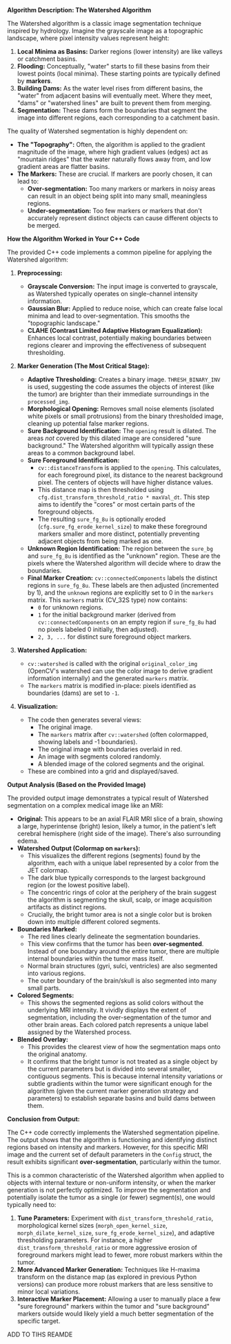 **Algorithm Description: The Watershed Algorithm**

The Watershed algorithm is a classic image segmentation technique inspired by hydrology. Imagine the grayscale image as a topographic landscape, where pixel intensity values represent height:
1.  **Local Minima as Basins:** Darker regions (lower intensity) are like valleys or catchment basins.
2.  **Flooding:** Conceptually, "water" starts to fill these basins from their lowest points (local minima). These starting points are typically defined by **markers**.
3.  **Building Dams:** As the water level rises from different basins, the "water" from adjacent basins will eventually meet. Where they meet, "dams" or "watershed lines" are built to prevent them from merging.
4.  **Segmentation:** These dams form the boundaries that segment the image into different regions, each corresponding to a catchment basin.

The quality of Watershed segmentation is highly dependent on:
*   **The "Topography":** Often, the algorithm is applied to the gradient magnitude of the image, where high gradient values (edges) act as "mountain ridges" that the water naturally flows away from, and low gradient areas are flatter basins.
*   **The Markers:** These are crucial. If markers are poorly chosen, it can lead to:
    *   **Over-segmentation:** Too many markers or markers in noisy areas can result in an object being split into many small, meaningless regions.
    *   **Under-segmentation:** Too few markers or markers that don't accurately represent distinct objects can cause different objects to be merged.

**How the Algorithm Worked in Your C++ Code**

The provided C++ code implements a common pipeline for applying the Watershed algorithm:

1.  **Preprocessing:**
    *   **Grayscale Conversion:** The input image is converted to grayscale, as Watershed typically operates on single-channel intensity information.
    *   **Gaussian Blur:** Applied to reduce noise, which can create false local minima and lead to over-segmentation. This smooths the "topographic landscape."
    *   **CLAHE (Contrast Limited Adaptive Histogram Equalization):** Enhances local contrast, potentially making boundaries between regions clearer and improving the effectiveness of subsequent thresholding.

2.  **Marker Generation (The Most Critical Stage):**
    *   **Adaptive Thresholding:** Creates a binary image. `THRESH_BINARY_INV` is used, suggesting the code assumes the objects of interest (like the tumor) are brighter than their immediate surroundings in the `processed_img`.
    *   **Morphological Opening:** Removes small noise elements (isolated white pixels or small protrusions) from the binary thresholded image, cleaning up potential false marker regions.
    *   **Sure Background Identification:** The `opening` result is dilated. The areas *not* covered by this dilated image are considered "sure background." The Watershed algorithm will typically assign these areas to a common background label.
    *   **Sure Foreground Identification:**
        *   `cv::distanceTransform` is applied to the `opening`. This calculates, for each foreground pixel, its distance to the nearest background pixel. The centers of objects will have higher distance values.
        *   This distance map is then thresholded using `cfg.dist_transform_threshold_ratio * maxVal_dt`. This step aims to identify the "cores" or most certain parts of the foreground objects.
        *   The resulting `sure_fg_8u` is optionally eroded (`cfg.sure_fg_erode_kernel_size`) to make these foreground markers smaller and more distinct, potentially preventing adjacent objects from being marked as one.
    *   **Unknown Region Identification:** The region between the `sure_bg` and `sure_fg_8u` is identified as the "unknown" region. These are the pixels where the Watershed algorithm will decide where to draw the boundaries.
    *   **Final Marker Creation:** `cv::connectedComponents` labels the distinct regions in `sure_fg_8u`. These labels are then adjusted (incremented by 1), and the `unknown` regions are explicitly set to 0 in the `markers` matrix. This `markers` matrix (CV_32S type) now contains:
        *   `0` for unknown regions.
        *   `1` for the initial background marker (derived from `cv::connectedComponents` on an empty region if `sure_fg_8u` had no pixels labeled 0 initially, then adjusted).
        *   `2, 3, ...` for distinct sure foreground object markers.

3.  **Watershed Application:**
    *   `cv::watershed` is called with the original `original_color_img` (OpenCV's watershed can use the color image to derive gradient information internally) and the generated `markers` matrix.
    *   The `markers` matrix is modified in-place: pixels identified as boundaries (dams) are set to `-1`.

4.  **Visualization:**
    *   The code then generates several views:
        *   The original image.
        *   The `markers` matrix after `cv::watershed` (often colormapped, showing labels and -1 boundaries).
        *   The original image with boundaries overlaid in red.
        *   An image with segments colored randomly.
        *   A blended image of the colored segments and the original.
    *   These are combined into a grid and displayed/saved.

**Output Analysis (Based on the Provided Image)**

The provided output image demonstrates a typical result of Watershed segmentation on a complex medical image like an MRI:

*   **Original:** This appears to be an axial FLAIR MRI slice of a brain, showing a large, hyperintense (bright) lesion, likely a tumor, in the patient's left cerebral hemisphere (right side of the image). There's also surrounding edema.
*   **Watershed Output (Colormap on `markers`):**
    *   This visualizes the different regions (segments) found by the algorithm, each with a unique label represented by a color from the JET colormap.
    *   The dark blue typically corresponds to the largest background region (or the lowest positive label).
    *   The concentric rings of color at the periphery of the brain suggest the algorithm is segmenting the skull, scalp, or image acquisition artifacts as distinct regions.
    *   Crucially, the bright tumor area is not a single color but is broken down into multiple different colored segments.
*   **Boundaries Marked:**
    *   The red lines clearly delineate the segmentation boundaries.
    *   This view confirms that the tumor has been **over-segmented**. Instead of one boundary around the entire tumor, there are multiple internal boundaries within the tumor mass itself.
    *   Normal brain structures (gyri, sulci, ventricles) are also segmented into various regions.
    *   The outer boundary of the brain/skull is also segmented into many small parts.
*   **Colored Segments:**
    *   This shows the segmented regions as solid colors without the underlying MRI intensity. It vividly displays the extent of segmentation, including the over-segmentation of the tumor and other brain areas. Each colored patch represents a unique label assigned by the Watershed process.
*   **Blended Overlay:**
    *   This provides the clearest view of how the segmentation maps onto the original anatomy.
    *   It confirms that the bright tumor is not treated as a single object by the current parameters but is divided into several smaller, contiguous segments. This is because internal intensity variations or subtle gradients within the tumor were significant enough for the algorithm (given the current marker generation strategy and parameters) to establish separate basins and build dams between them.

**Conclusion from Output:**

The C++ code correctly implements the Watershed segmentation pipeline. The output shows that the algorithm is functioning and identifying distinct regions based on intensity and markers. However, for this specific MRI image and the current set of default parameters in the `Config` struct, the result exhibits significant **over-segmentation**, particularly within the tumor.

This is a common characteristic of the Watershed algorithm when applied to objects with internal texture or non-uniform intensity, or when the marker generation is not perfectly optimized. To improve the segmentation and potentially isolate the tumor as a single (or fewer) segment(s), one would typically need to:

1.  **Tune Parameters:** Experiment with `dist_transform_threshold_ratio`, morphological kernel sizes (`morph_open_kernel_size`, `morph_dilate_kernel_size`, `sure_fg_erode_kernel_size`), and adaptive thresholding parameters. For instance, a higher `dist_transform_threshold_ratio` or more aggressive erosion of foreground markers might lead to fewer, more robust markers within the tumor.
2.  **More Advanced Marker Generation:** Techniques like H-maxima transform on the distance map (as explored in previous Python versions) can produce more robust markers that are less sensitive to minor local variations.
3.  **Interactive Marker Placement:** Allowing a user to manually place a few "sure foreground" markers within the tumor and "sure background" markers outside would likely yield a much better segmentation of the specific target.


ADD TO TIHS REAMDE 